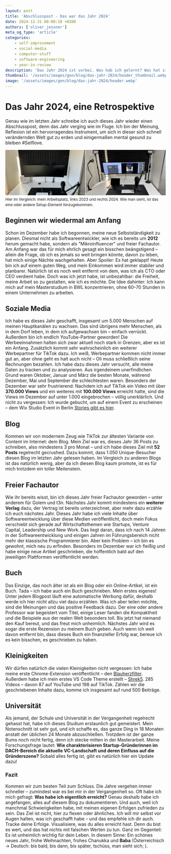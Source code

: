 ```yaml
---
layout: post
title: 'Abschlusspost - Das war das Jahr 2024'
date: 2024-12-31 00:00:10 +0200
authors: ['oliver_jessner']
meta_og_type: 'article'
categories:
    - self-improvement
    - social-media
    - computer-stuff
    - software-engineering
    - year-in-review
description: 'Das Jahr 2024 ist vorbei. Was hab ich gelernt? Was hat sich verändert? Was ist geblieben?'
thumbnail: '/assets/images/gen/blog/das-jahr-2024/header_thumbnail.webp'
image: '/assets/images/gen/blog/das-jahr-2024/header.webp'
---
```


# Das Jahr 2024, eine Retrospektive

Genau wie im letzten Jahr schreibe ich auch dieses Jahr wieder einen Abschlusspost, denn das Jahr verging wie im Fluge. Ich bin der Meinung, Reflexion ist ein hervorragendes Instrument, um sich in dieser sich schnell verändernden Welt gut zu erden und einigermaßen mental gesund zu bleiben #Selflove.

![Oliver Jessners home office desk](/assets/images/gen/blog/das-jahr-2024/home_office_desk.webp)
<small>Hier im Vergleich: mein Arbeitsplatz, links 2023 und rechts 2024. Wie man sieht, ist das eine oder andere Setup-Element hinzugekommen.</small>

## Beginnen wir wiedermal am Anfang

Schon im Dezember habe ich begonnen, meine neue Selbstständigkeit zu planen. Diesmal nicht als Softwareentwickler, wie ich es bereits um **2012** herum gemacht habe, sondern als "Mikroinfluencer" und freier Fachautor. Am Anfang war das für mich ehrlich gesagt ein bisschen beängstigend – allein die Frage, ob ich es jemals so weit bringen könnte, davon zu leben, hat mich einige Nächte wachgehalten.
Aber Spoiler: Es hat geklappt! Heute bin ich auf einem guten Weg, und mein Einkommen wird immer stabiler und planbarer. Natürlich ist es noch weit entfernt von dem, was ich als CTO oder CEO verdient habe. Doch was ich jetzt habe, ist unbezahlbar: die Freiheit, meine Arbeit so zu gestalten, wie ich es möchte. Die Idee dahinter: Ich kann mich auf mein Masterstudium in BWL konzentrieren, ohne 60–70 Stunden in einem Unternehmen zu arbeiten.

## Soziale Media

Ich habe es dieses Jahr geschafft, insgesamt um 5.000 Menschen auf meinen Hauptkanälen zu wachsen. Das sind übrigens mehr Menschen, als in dem Dorf leben, in dem ich aufgewachsen bin – einfach verrückt. Außerdem bin ich endlich YouTube-Partner geworden! Die Werbeeinnahmen halten sich zwar aktuell noch stark in Grenzen, aber es ist ein Anfang. Zusätzlich kommt sehr wahrscheinlich ein weiterer Werbepartner für TikTok dazu. Ich weiß, Werbepartner kommen nicht immer gut an, aber ohne geht es halt auch nicht – Oli muss schließlich seine Rechnungen bezahlen. Ich habe dazu dieses Jahr versucht, alle meine Daten zu tracken und zu analysieren. Aus irgendeinem unerfindlichen Grund waren Oktober, Januar und März die besten Monate, während Dezember, Mai und September die schlechtesten waren. Besonders der Dezember war sehr frustrierend: Nachdem ich auf TikTok ein Video mit über **370.000 Views** und ein weiteres mit **100.000 Views** erreicht hatte, sind die Views im Dezember auf unter 1.000 eingebrochen – völlig unerklärlich. Und nicht zu vergessen: Ich wurde gebucht, um auf einem Event zu erscheinen – dem Wix Studio Event in Berlin [Stories gibt es hier](https://www.instagram.com/stories/highlights/18265872652216165/).

## Blog

Kommen wir von modernem Zeug wie TikTok zur ältesten Variante von Content im Internet: dem Blog. Mein Ziel war es, dieses Jahr 36 Posts zu schreiben, also mindestens 3 pro Monat – und ich habe dieses Ziel mit **52 Posts** regelrecht gecrushed. Dazu kommt, dass 1.050 Unique-Besucher diesen Blog im letzten Jahr gelesen haben. Im Vergleich zu anderen Blogs ist das natürlich wenig, aber da ich diesen Blog kaum promote, ist es für mich trotzdem ein toller Meilenstein.

## Freier Fachautor

Wie ihr bereits wisst, bin ich dieses Jahr freier Fachautor geworden – unter anderem für Golem und t3n. Nächstes Jahr kommt mindestens ein **weiterer Verlag** dazu, der Vertrag ist bereits unterzeichnet, aber mehr dazu erzähle ich euch nächstes Jahr. Dieses Jahr habe ich viele Inhalte über Softwareentwicklung über diese Medien veröffentlicht, doch mein Fokus verschiebt sich gerade auf Wirtschaftsthemen wie Startups, Venture Capital, Leadership und New Work. Das liegt daran, dass ich nach 14 Jahren in der Softwareentwicklung und einigen Jahren im Führungsbereich nicht mehr der klassische Programmierer bin. Aber kein Problem – ich bin es gewohnt, mich neu zu erfinden. Besonders im Dezember war ich fleißig und habe einige neue Artikel geschrieben, die hoffentlich bald auf den jeweiligen Plattformen veröffentlicht werden.

## Buch

Das Einzige, das noch älter ist als ein Blog oder ein Online-Artikel, ist ein Buch. Tada – ich habe auch ein Buch geschrieben. Mein erstes eigenes! Unter jedem Blogpost läuft eine automatische Werbung dafür, deshalb werde ich hier nicht allzu viel dazu erzählen. Was ich aber teilen möchte, sind die Meinungen und das positive Feedback dazu. Der eine oder andere Professor war begeistert vom Titel, einige Leser fanden die Kompaktheit und die Beispiele aus der realen Welt besonders toll. Bis jetzt hat niemand den Kauf bereut, und das freut mich unheimlich. Nächstes Jahr wird es sogar die erste Rezension zu meinem Buch geben. Auch wenn ich weit davon entfernt bin, dass dieses Buch ein finanzieller Erfolg war, bereue ich es kein bisschen, es geschrieben zu haben.

## Kleinigkeiten

Wir dürfen natürlich die vielen Kleinigkeiten nicht vergessen: Ich habe meine erste Chrome-Extension veröffentlicht – den [Blauherzfilter](https://chromewebstore.google.com/detail/blauherzfilter/ekhanknjgoennfolmgpmhfhkfehcgldp?pli=1). Außerdem habe ich mein erstes VS Code Theme erstellt – [Shrek5](https://marketplace.visualstudio.com/items?itemName=OliverJessner.shrek5). 285 Videos – davon 87 auf YouTube und 198 auf TikTok. Zählen wir die geschriebenen Inhalte dazu, komme ich insgesamt auf rund 500 Beiträge.

## Universität

Als jemand, der Schule und Universität in der Vergangenheit regelrecht gehasst hat, habe ich dieses Studium erstaunlich gut gemeistert. Mein Notenschnitt ist sehr gut, und ich schaffe es, das ganze Ding in 18 Monaten anstatt der üblichen 24 Monate abzuschließen. Trotzdem ist der ganze Bums noch nicht fertig, denn ich stecke mitten in der Masterarbeit. Meine Forschungsfrage lautet: **Wie charakterisieren Startup-Gründerinnen im DACH-Bereich die aktuelle VC-Landschaft und deren Einfluss auf die Gründerszene?** Sobald alles fertig ist, gibt es natürlich hier ein Update dazu!

### Fazit

Kommen wir zum besten Teil zum Schluss. Die Jahre vergehen immer schneller – zumindest war es bei mir in der Vergangenheit so. Oft habe ich mich gefragt: **Was habe ich eigentlich erreicht?** Genau deshalb habe ich angefangen, alles auf diesem Blog zu dokumentieren. Und auch, weil ich manchmal Schwierigkeiten habe, mit meinen eigenen Erfolgen zufrieden zu sein. Das Ziel ist nicht, hier zu flexen oder ähnliches. Ich will mir selbst vor Augen halten, was ich geschafft habe – und das empfehle ich dir auch. Tracke deine Erfolge. Visualisiere, was du alles erreicht hast. Denn du bist es wert, und das hat nichts mit falschen Werten zu tun. Ganz im Gegenteil: Es ist unheimlich wichtig für dein Leben. In diesem Sinne: Ein schönes neues Jahr, frohe Weihnachten, frohes Chanukka und **Baba** (Österreichisch -> Deutsch: bis bald, bis dann, bis später, tschüss, man sieht sich; ).
